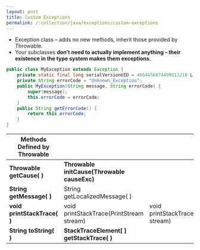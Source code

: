 ```yaml
---
layout: post
title: Custom Exceptions
permalink: /:collection/java/exceptions/custom-exceptions
---
```



* Exception class – adds no new methods, inherit those provided by Throwable. 
* Your subclasses **don’t need to actually implement anything – their existence in the type system makes them exceptions**.

```java
public class MyException extends Exception {
    private static final long serialVersionUID = 4664456874499611218 L;
    private String errorCode = "Unknown_Exception";
    public MyException(String message, String errorCode) {
        super(message);
        this.errorCode = errorCode;
    }
    public String getErrorCode() {
        return this.errorCode;
    }
}
```

|Methods Defined by Throwable|||
|---|---|---|
|**Throwable getCause( )** 	    | **Throwable initCause(Throwable causeExc)**   |
|**String getMessage( )** 	    | String getLocalizedMessage( )                 |
|**void printStackTrace( )**    | void printStackTrace(PrintStream stream)      | void printStackTrace(PrintWriter stream) |
|**String toString( )**         | **StackTraceElement[ ] getStackTrace( )**     |
